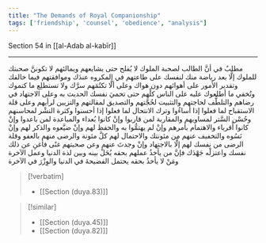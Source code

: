 ```yaml
---
title: "The Demands of Royal Companionship"
tags: ['friendship', 'counsel', 'obedience', "analysis"]
---
```


 Section 54 in [[al-Adab al-kabīr]]

---
مطلبٌ في أنَّ الطالب لصحبة الملوك لا يُفلح حتى يشايعهم ويمالئهم لا تكوننَّ صحبتك للملوك إلَّا بعد رياضة منك لنفسك على طاعتهم في المكروه عندَك وموافقتهم فيما خالفك وتقدير الأمور على أهوائهم دون هواك وعلى ألَّا تكتُمَهم سرَّك ولا تستطلِع ما كتموك وتُخفي ما أطلعوك عليه على الناس كلِّهم حتى تحميَ نفسك الحديث به وعلى الاجتهاد في رضاهم والتلطُّف لحاجتهم والتثبيت لحُجَّتهم والتصديق لمقالتهم والتزيين لرأيهم وعلى قلة الاستقباح لما فعلوا إذا أساءُوا وترك الانتحال لما فعلوا إذا أحسنوا وكثرة النشْر لمحاسنهم وحُسْن السَّتر لمساويهم والمقاربة لمن قاربوا وإنْ كانوا بُعداء والمباعدة لمن باعدوا وإنْ كانوا أَقرباء والاهتمام بأمرهم وإنْ لم يهتمُّوا به والحفظ لهم وإنْ ضيَّعوه والذكر لهم وإنْ نَسُوه والتخفيف عنهم من مئونتك والاحتمال لهم كلَّ مئونة والرضى منهم بالعفو وقلة الرضى من نفسك لهم إلَّا بالاجتهاد  وإنْ وجدتَ عنهم وعن صحبتهم غنًى فأغنِ عن ذلك نفسك واعتزلْه جَهْدَك  فإنَّ من يأخذُ عملهم بحقه يُحَلْ بينه وبين لذة الدنيا وعمل الآخرة ومَنْ لا يأخذُ بحقه يحتمل الفضيحةَ في الدنيا والوِزْرَ في الآخرة

> [!verbatim]
> - [[Section (duya.83)]]

> [!similar]
> - [[Section (duya.45)]]
> - [[Section (duya.82)]]
